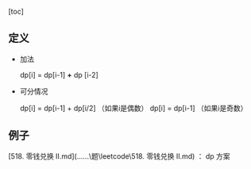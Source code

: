 [toc]

## 定义

- 加法

  dp[i] = dp[i-1] **+** dp [i-2]

- 可分情况

  dp[i] = dp[i-1] + dp[i/2]  （如果i是偶数）
  dp[i] = dp[i-1]            （如果i是奇数）

## 例子

[518. 零钱兑换 II.md](..\..\..\题\leetcode\518. 零钱兑换 II.md)  ： dp 方案

